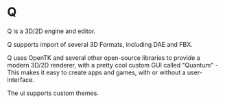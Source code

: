 # Q
Q is a 3D/2D engine and editor.

Q supports import of several 3D Formats, including DAE and FBX. 

Q uses OpenTK and several other open-source libraries to provide a modern 3D/2D renderer, with a pretty cool custom GUI called "Quantum" - This makes it
easy to create apps and games, with or without a user-interface.

The ui supports custom themes.
